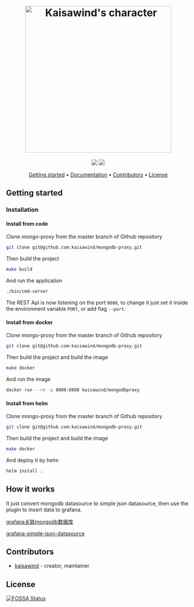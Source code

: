 <h1 align="center">
  <br>
  <img src="https://repository-images.githubusercontent.com/167809029/f477a980-86bb-11e9-9487-8c3627dee825" alt="Kaisawind's character" width="400">
  <br>
</h1>

<p align="center">
  <a href="https://travis-ci.com/kaisawind/mongodb-proxy"><img src="https://travis-ci.com/kaisawind/mongodb-proxy.svg?token=zAYkhFNqwBwmfWpeEt2s&branch=master"></a>
  <a href="https://app.fossa.com/projects/git%2Bgithub.com%2Fkaisawind%2Fmongodb-proxy?ref=badge_shield"><img src="https://app.fossa.com/api/projects/git%2Bgithub.com%2Fkaisawind%2Fmongodb-proxy.svg?type=shield"></a>
</p>

<p align="center">
  <a href="#getting-started">Getting started</a> •
  <a href="https://github.com/grafana/grafana/blob/master/docs/sources/plugins/developing/datasources.md">Documentation</a> •
  <a href="#contributors">Contributors</a> •
  <a href="#license">License</a>
</p>

## Getting started
### Installation
#### Install from code
Clone mongo-proxy from the master branch of Github repository

```bash
git clone git@github.com:kaisawind/mongodb-proxy.git
```

Then build the project

```bash
make build
```

And run the application

```bash
./bin/cmd-server
```

The REST Api is now listening on the port `8080`, to change it just set it inside the environment variable `PORT`, or add flag `--port`.

#### Install from docker
Clone mongo-proxy from the master branch of Github repository

```bash
git clone git@github.com:kaisawind/mongodb-proxy.git
```

Then build the project and build the image

```bash
make docker
```

And run the image

```bash
docker run --rm -p 8080:8080 kaisawind/mongodbproxy
```

#### Install from helm
Clone mongo-proxy from the master branch of Github repository

```bash
git clone git@github.com:kaisawind/mongodb-proxy.git
```

Then build the project and build the image

```bash
make docker
```

And deploy it by helm

```bash
helm install .
```

## How it works

It just convert mongodb datasource to simple json datasource, then use the plugin to insert data to grafana.

[grafana关联mongodb数据库](https://www.kaisawind.com/mongodb/2019/03/28/grafana.html)

[grafana-simple-json-datasource](https://grafana.com/plugins/grafana-simple-json-datasource)

## Contributors
- [kaisawind](https://github.com/kaisawind) - creator, maintainer

## License
[![FOSSA Status](https://app.fossa.com/api/projects/git%2Bgithub.com%2Fkaisawind%2Fmongodb-proxy.svg?type=large)](https://app.fossa.com/projects/git%2Bgithub.com%2Fkaisawind%2Fmongodb-proxy?ref=badge_large)

